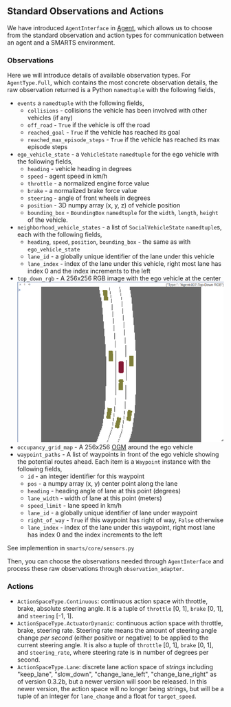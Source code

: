 ## Standard Observations and Actions

We have introduced `AgentInterface` in [Agent](Agent.md), which allows us to choose from the standard observation and action types for communication
between an agent and a SMARTS environment.

### Observations

Here we will introduce details of available observation types.
For `AgentType.Full`, which contains the most concrete observation details, the raw observation returned
is a Python `namedtuple` with the following fields,
* `events` a `namedtuple` with the following fields,
    * `collisions` - collisions the vehicle has been involved with other vehicles (if any)
    * `off_road` - `True` if the vehicle is off the road
    * `reached_goal` - `True` if the vehicle has reached its goal
    * `reached_max_episode_steps` - `True` if the vehicle has reached its max episode steps
* `ego_vehicle_state` - a `VehicleState` `namedtuple` for the ego vehicle with the following fields,
    * `heading` - vehicle heading in degrees
    * `speed` - agent speed in km/h
    * `throttle` - a normalized engine force value
    * `brake` - a normalized brake force value
    * `steering` - angle of front wheels in degrees
    * `position` - 3D numpy array (x, y, z) of vehicle position
    * `bounding_box` - `BoundingBox` `namedtuple` for the `width`, `length`, `height` of the vehicle.
* `neighborhood_vehicle_states` - a list of `SocialVehicleState` `namedtuple`s, each with the following fields,
    * `heading`, `speed`, `position`, `bounding_box` - the same as with `ego_vehicle_state`
    * `lane_id` - a globally unique identifier of the lane under this vehicle 
    * `lane_index` - index of the lane under this vehicle, right most lane has index 0 and the index increments to the left
* `top_down_rgb` - A 256x256 RGB image with the ego vehicle at the center
    ![](../assets/rgb.png)
* `occupancy_grid_map` - A 256x256 [OGM](https://en.wikipedia.org/wiki/Occupancy_grid_mapping) around the ego vehicle
* `waypoint_paths` - A list of waypoints in front of the ego vehicle showing the potential routes ahead. Each item is a `Waypoint` instance with the following fields,
    * `id` - an integer identifier for this waypoint
    * `pos` - a numpy array (x, y) center point along the lane
    * `heading` - heading angle of lane at this point (degrees)
    * `lane_width` - width of lane at this point (meters)
    * `speed_limit` - lane speed in km/h
    * `lane_id` - a globally unique identifier of lane under waypoint
    * `right_of_way` - `True` if this waypoint has right of way, `False` otherwise
    * `lane_index` - index of the lane under this waypoint, right most lane has index 0 and the index increments to the left

See implemention in `smarts/core/sensors.py`


Then, you can choose the observations needed through `AgentInterface` and process these raw observations through `observation_adapter`.



### Actions

* `ActionSpaceType.Continuous`: continuous action space with throttle, brake, absolute steering angle. It is a tuple of `throttle` [0, 1], `brake` [0, 1], and `steering` [-1, 1].
* `ActionSpaceType.ActuatorDynamic`: continuous action space with throttle, brake, steering rate. Steering rate means the amount of steering angle change *per second* (either positive or negative) to be applied to the current steering angle. It is also a tuple of `throttle` [0, 1], `brake` [0, 1], and `steering_rate`, where steering rate is in number of degrees per second.
* `ActionSpaceType.Lane`: discrete lane action space of *strings* including "keep_lane",  "slow_down", "change_lane_left", "change_lane_right" as of version 0.3.2b, but a newer version will soon be released. In this newer version, the action space will no longer being strings, but will be a tuple of an integer for `lane_change` and a float for `target_speed`.
